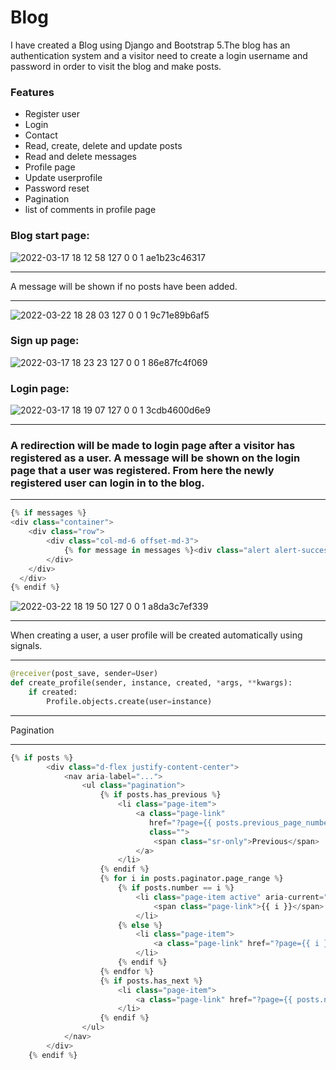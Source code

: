 # Blog

I have created a Blog using Django and Bootstrap 5.The blog has an authentication system and a visitor need to create a login username and password in order to visit the blog and make posts.

### Features

* Register user
* Login
* Contact
* Read, create, delete and update posts
* Read and delete messages
* Profile page
* Update userprofile
* Password reset
* Pagination
* list of comments in profile page

### Blog start page:

![2022-03-17 18 12 58 127 0 0 1 ae1b23c46317](https://user-images.githubusercontent.com/60063451/158856782-ddaaf724-0403-4fbd-aba4-69a623805788.jpg)

***
A message will be shown if no posts have been added.
***

![2022-03-22 18 28 03 127 0 0 1 9c71e89b6af5](https://user-images.githubusercontent.com/60063451/159540436-56782c39-84f5-4cf5-8334-9c0ada3cd6e1.jpg)


### Sign up page:

![2022-03-17 18 23 23 127 0 0 1 86e87fc4f069](https://user-images.githubusercontent.com/60063451/158858737-fd1b8020-943c-4ba6-92f6-b7885c0213c8.jpg)

### Login page:

![2022-03-17 18 19 07 127 0 0 1 3cdb4600d6e9](https://user-images.githubusercontent.com/60063451/158857870-0aaa4198-f839-4d0f-aa33-672c04f8d215.jpg)

***

### A redirection will be made to login page after a visitor has registered as a user. A message will be shown on the login page that a user was registered. From here the newly registered user can login in to the blog.

***
``` python
{% if messages %}
<div class="container">
    <div class="row">
        <div class="col-md-6 offset-md-3">
            {% for message in messages %}<div class="alert alert-success" role="alert">{{ message }}</div>{% endfor %}
        </div>
    </div>
  </div>
{% endif %}
```

![2022-03-22 18 19 50 127 0 0 1 a8da3c7ef339](https://user-images.githubusercontent.com/60063451/159538955-65fd5133-cdea-430b-850b-854a90459db3.jpg)

***
When creating a user, a user profile will be created automatically using signals.
***
``` python
@receiver(post_save, sender=User)
def create_profile(sender, instance, created, *args, **kwargs):
    if created:
        Profile.objects.create(user=instance)
 ```
***
Pagination
***
``` python
{% if posts %}
        <div class="d-flex justify-content-center">
            <nav aria-label="...">
                <ul class="pagination">
                    {% if posts.has_previous %}
                        <li class="page-item">
                            <a class="page-link"
                               href="?page={{ posts.previous_page_number }}"
                               class="">
                                <span class="sr-only">Previous</span>
                            </a>
                        </li>
                    {% endif %}
                    {% for i in posts.paginator.page_range %}
                        {% if posts.number == i %}
                            <li class="page-item active" aria-current="page">
                                <span class="page-link">{{ i }}</span>
                            </li>
                        {% else %}
                            <li class="page-item">
                                <a class="page-link" href="?page={{ i }}">{{ i }}</a>
                            </li>
                        {% endif %}
                    {% endfor %}
                    {% if posts.has_next %}
                        <li class="page-item">
                            <a class="page-link" href="?page={{ posts.next_page_number }}">Next</a>
                        </li>
                    {% endif %}
                </ul>
            </nav>
        </div>
    {% endif %}
```
